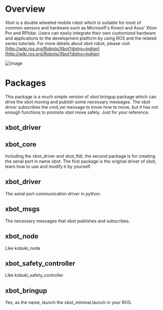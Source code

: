 # Overview
Xbot is a double wheeled mobile robot which is suitable for most of common sensors and hardware such as Microsoft's Kinect and Asus' Xtion Pro and RPlidar. Users can easily integrate their own customized hardware and applications to the development platform by using ROS and the related series tutorials. For more details about xbot robot, please visit [http://wiki.ros.org/Robots/Xbot?distro=indigo](http://wiki.ros.org/Robots/Xbot?distro=indigo)

![image](https://github.com/yowlings/xbot/blob/master/xbot.png)

# Packages
This package is a much simple version of xbot bringup package which can drive the xbot moving and publish some necessary messages. The xbot driver subscribes the cmd_vel message to know how to move, but it has not enough functions to promote xbot move safely. Just for your reference.

## xbot_driver

## xbot_core
Including the xbot_driver and xbot_ftdi, the second package is for creating the serial port in name xbot. The first package is the original driver of xbot, learn how to use and modify it by yourself.

## xbot_driver
The serial port communication driver in python.

## xbot_msgs
The necessary messages that xbot publishes and subscribes.

## xbot_node
Like kobuki_node

## xbot_safety_controller
Like kobuki_safety_controller

## xbot_bringup
Yes, as the name, launch the xbot_minimal.launch in your ROS.
